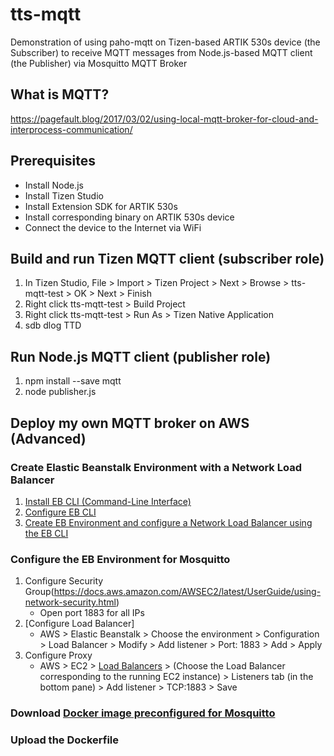 # tts-mqtt
Demonstration of using paho-mqtt on Tizen-based ARTIK 530s device (the Subscriber) to receive MQTT messages from Node.js-based MQTT client (the Publisher) via Mosquitto MQTT Broker

## What is MQTT?
https://pagefault.blog/2017/03/02/using-local-mqtt-broker-for-cloud-and-interprocess-communication/

## Prerequisites
* Install Node.js
* Install Tizen Studio
* Install Extension SDK for ARTIK 530s
* Install corresponding binary on ARTIK 530s device
* Connect the device to the Internet via WiFi

## Build and run Tizen MQTT client (subscriber role)
1. In Tizen Studio, File > Import > Tizen Project > Next > Browse > tts-mqtt-test > OK > Next > Finish
2. Right click tts-mqtt-test > Build Project
3. Right click tts-mqtt-test > Run As > Tizen Native Application
4. sdb dlog TTD

## Run Node.js MQTT client (publisher role)
1. npm install --save mqtt
2. node publisher.js

## Deploy my own MQTT broker on AWS (Advanced)

### Create Elastic Beanstalk Environment with a **Network** Load Balancer
1. [Install EB CLI (Command-Line Interface)](https://docs.aws.amazon.com/elasticbeanstalk/latest/dg/eb-cli3-install.html)
2. [Configure EB CLI](https://docs.aws.amazon.com/elasticbeanstalk/latest/dg/eb-cli3-configuration.html)
3. [Create EB Environment and configure a Network Load Balancer using the EB CLI](https://docs.aws.amazon.com/elasticbeanstalk/latest/dg/environments-cfg-nlb.html)

### Configure the EB Environment for Mosquitto
1. Configure Security Group(https://docs.aws.amazon.com/AWSEC2/latest/UserGuide/using-network-security.html)
   * Open port 1883 for all IPs
2. [Configure Load Balancer]
   * AWS > Elastic Beanstalk > Choose the environment > Configuration > Load Balancer > Modify > Add listener > Port: 1883 > Add > Apply
3. Configure Proxy
   * AWS > EC2 > [Load Balancers](http://console.aws.amazon.com/ec2/v2/home#LoadBalancers) > (Choose the Load Balancer corresponding to the running EC2 instance) > Listeners tab (in the bottom pane) > Add listener > TCP:1883 > Save
### Download [Docker image preconfigured for Mosquitto](https://hub.docker.com/r/ansi/mosquitto/)
### Upload the Dockerfile

